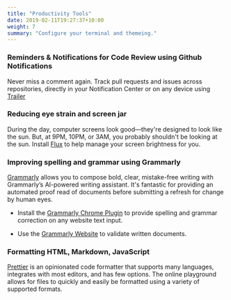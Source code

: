 ```yaml
---
title: "Productivity Tools"
date: 2019-02-11T19:27:37+10:00
weight: 7
summary: "Configure your terminal and themeing."
---
```


### Reminders & Notifications for Code Review using Github Notifications

Never miss a comment again. Track pull requests and issues across repositories, directly in your Notification Center or on any device using [Trailer](http://ptsochantaris.github.io/trailer/)

### Reducing eye strain and screen jar

During the day, computer screens look good—they're designed to look like the sun. But, at 9PM, 10PM, or 3AM, you probably shouldn't be looking at the sun. Install [Flux](https://justgetflux.com/) to help manage your screen brightness for you.

### Improving spelling and grammar using Grammarly

[Grammarly](https://www.grammarly.com) allows you to compose bold, clear, mistake-free writing with Grammarly’s AI-powered writing assistant. It's fantastic for providing an automated proof read of documents before submitting a refresh for change by human eyes.

- Install the [Grammarly Chrome Plugin](https://chrome.google.com/webstore/detail/grammarly-for-chrome/kbfnbcaeplbcioakkpcpgfkobkghlhen?hl=en) to provide spelling and grammar correction on any website text input.

- Use the [Grammarly Website](https://app.grammarly.com/) to validate written documents.

### Formatting HTML, Markdown, JavaScript

[Prettier](https://prettier.io/playground) is an opinionated code formatter that supports many languages, integrates with most editors, and has few options. The online playground allows for files to quickly and easily be formatted using a variety of supported formats.


